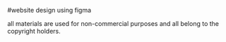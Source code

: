 #website design using figma

all materials are used for non-commercial purposes and all belong to the copyright holders.
